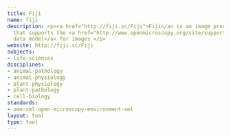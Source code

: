 ```yaml
---
title: Fiji
name: fiji
description: <p><a href="http://fiji.sc/Fiji">Fiji</a> is an image processing package
  that supports the <a href="http://www.openmicroscopy.org/site/support/ome-model/">OME
  data model</a> for images </p>
website: http://fiji.sc/Fiji
subjects:
- life-sciences
disciplines:
- animal-pathology
- animal-physiology
- plant-physiology
- plant-pathology
- cell-biology
standards:
- ome-xml-open-microscopy-environment-xml
layout: tool
type: tool
---
```


